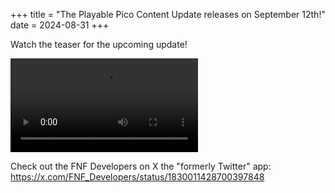 +++
title = "The Playable Pico Content Update releases on September 12th!"
date = 2024-08-31
+++

Watch the teaser for the upcoming update!

<!-- more -->

<video src="/img/2024-08-31/update-teaser-playable-pico.mp4" controls="controls">
</video>

Check out the FNF Developers on X the "formerly Twitter" app: https://x.com/FNF_Developers/status/1830011428700397848
